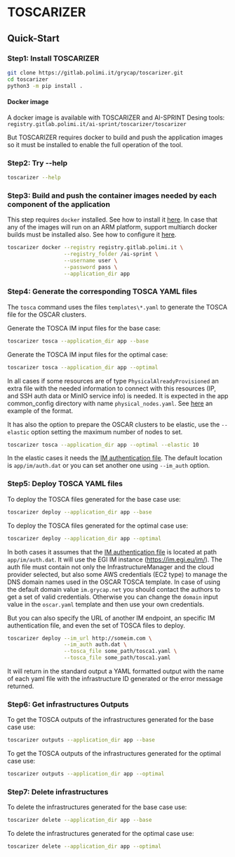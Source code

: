 # TOSCARIZER

## Quick-Start

### Step1: Install TOSCARIZER

```sh
git clone https://gitlab.polimi.it/grycap/toscarizer.git
cd toscarizer
python3 -m pip install . 
```

#### Docker image

A docker image is available with TOSCARIZER and AI-SPRINT Desing tools:
`registry.gitlab.polimi.it/ai-sprint/toscarizer/toscarizer`

But TOSCARIZER requires docker to build and push the application images
so it must be installed to enable the full operation of the tool.

### Step2: Try --help

```sh
toscarizer --help
```

### Step3: Build and push the container images needed by each component of the application

This step requires `docker` installed. See how to install it [here](https://docs.docker.com/engine/install/).
In case that any of the images will run on an ARM platform, support multiarch
docker builds must be installed also. See how to configure it [here](https://docs.docker.com/desktop/multi-arch/).

```sh
toscarizer docker --registry registry.gitlab.polimi.it \
                  --registry_folder /ai-sprint \
                  --username user \
                  --password pass \
                  --application_dir app
```

### Step4: Generate the corresponding TOSCA YAML files

The `tosca` command uses the files ``templates\*.yaml`` to generate the TOSCA
file for the OSCAR clusters.

Generate the TOSCA IM input files for the base case:

```sh
toscarizer tosca --application_dir app --base
```

Generate the TOSCA IM input files for the optimal case:

```sh
toscarizer tosca --application_dir app --optimal
```

In all cases if some resources are of type ``PhysicalAlreadyProvisioned`` an
extra file with the needed information to connect with this resources (IP, and
SSH auth data or MinIO service info) is needed. It is expected in the app
common_config directory with name ``physical_nodes.yaml``. See [here](app2/common_config/physical_nodes.yaml)
an example of the format.

It has also the option to prepare the OSCAR clusters to be elastic,
use the `--elastic` option setting the maximum number of nodes to set.

```sh
toscarizer tosca --application_dir app --optimal --elastic 10
```

In the elastic cases it needs the [IM authentication file](https://imdocs.readthedocs.io/en/latest/client.html#auth-file).
The default location is ``app/im/auth.dat`` or you can set another one using
`--im_auth` option.

### Step5: Deploy TOSCA YAML files

To deploy the TOSCA files generated for the base case use:

```sh
toscarizer deploy --application_dir app --base
```

To deploy the TOSCA files generated for the optimal case use:

```sh
toscarizer deploy --application_dir app --optimal
```

In both cases it assumes that the [IM authentication file](https://imdocs.readthedocs.io/en/latest/client.html#auth-file)
is located at path ``app/im/auth.dat``. It will use the EGI IM instance (<https://im.egi.eu/im/>).
The auth file must contain not only the InfrastructureManager and the cloud provider
selected, but also some AWS credentials (EC2 type) to manage the DNS domain names
used in the OSCAR TOSCA template. In case of using the default domain value
`im.grycap.net` you should contact the authors to get a set of valid
credentials. Otherwise you can change the `domain` input value in the
`oscar.yaml` template and then use your own credentials.

But you can also specify the URL of another IM endpoint, an specific IM
authentication file, and even the set of TOSCA files to deploy.

```sh
toscarizer deploy --im_url http://someim.com \
                  --im_auth auth.dat \
                  --tosca_file some_path/tosca1.yaml \
                  --tosca_file some_path/tosca1.yaml
```

It will return in the standard output a YAML formatted output with the name
of each yaml file with the infrastructure ID generated or the error message
returned.

### Step6: Get infrastructures Outputs

To get the TOSCA outputs of the infrastructures generated for the base case use:

```sh
toscarizer outputs --application_dir app --base
```

To get the TOSCA outputs of the infrastructures generated for the optimal case use:

```sh
toscarizer outputs --application_dir app --optimal
```

### Step7: Delete infrastructures

To delete the infrastructures generated for the base case use:

```sh
toscarizer delete --application_dir app --base
```

To delete the infrastructures generated for the optimal case use:

```sh
toscarizer delete --application_dir app --optimal
```
